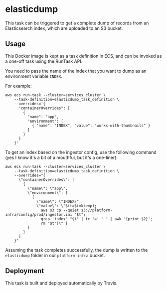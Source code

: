 # elasticdump

This task can be triggered to get a complete dump of records from an Elasticsearch index, which are uploaded to an S3 bucket.

## Usage

This Docker image is kept as a task definition in ECS, and can be invoked as a one-off task using the RunTask API.

You need to pass the name of the index that you want to dump as an environment variable `INDEX`.

For example:

```
aws ecs run-task --cluster=services_cluster \
    --task-definition=elasticdump_task_definition \
    --overrides='{
      "containerOverrides": [
        {
          "name": "app",
          "environment": [
            { "name": "INDEX", "value": "works-with-thumbnails" }
          ]
        }
      ]
    }'
```

To get an index based on the ingestor config, use the following command (yes I know it's a bit of a mouthful, but it's a one-liner):

```
aws ecs run-task --cluster=services_cluster \
    --task-definition=elasticdump_task_definition \
    --overrides="{
      \"containerOverrides\": [
        {
          \"name\": \"app\",
          \"environment\": [
            {
              \"name\": \"INDEX\",
              \"value\": \"$(t=$(mktemp);
                aws s3 cp --quiet s3://platform-infra/config/prod/ingestor.ini "$t";
                grep 'index' "$t" | tr '=' ' ' | awk '{print $2}';
                rm "$t")\" }
          ]
        }
      ]
    }"
```

Assuming the task completes successfully, the dump is written to the `elasticdump` folder in our `platform-infra` bucket.

## Deployment

This task is built and deployed automatically by Travis.
